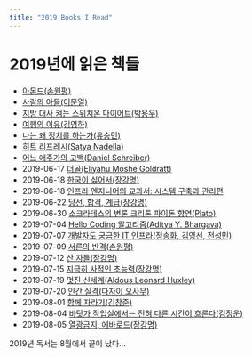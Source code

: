 ```yaml
---
title: "2019 Books I Read"
---
```


# 2019년에 읽은 책들

* [아몬드(손원평)](http://www.kyobobook.co.kr/product/detailViewKor.laf?ejkGb=KOR&mallGb=KOR&barcode=9788936434267&orderClick=LAG&Kc=)
* [사람의 아들(이문열)](http://www.kyobobook.co.kr/product/detailViewKor.laf?ejkGb=KOR&mallGb=KOR&barcode=9788937480485&orderClick=LEB&Kc=)
* [지방 대사 켜는 스위치온 다이어트(박용우)](http://www.kyobobook.co.kr/product/detailViewKor.laf?ejkGb=KOR&mallGb=KOR&barcode=9791196334703&orderClick=LAH&Kc=)
* [여행의 이유(김영하)](http://www.kyobobook.co.kr/product/detailViewKor.laf?ejkGb=KOR&mallGb=KOR&barcode=9788954655972&orderClick=LAH&Kc=)
* [나는 왜 정치를 하는가(유승민)](http://www.kyobobook.co.kr/product/detailViewKor.laf?ejkGb=KOR&mallGb=KOR&barcode=9791195842032&orderClick=LAH&Kc=)
* [히트 리프레시(Satya Nadella)](http://www.kyobobook.co.kr/product/detailViewKor.laf?ejkGb=KOR&mallGb=KOR&barcode=9788965962502&orderClick=LAH&Kc=)
* [어느 애주가의 고백(Daniel Schreiber)](http://www.kyobobook.co.kr/product/detailViewKor.laf?ejkGb=KOR&mallGb=KOR&barcode=9791188331222&orderClick=LAH&Kc=)
* 2019-06-17 [더골(Eliyahu Moshe Goldratt)](http://www.kyobobook.co.kr/product/detailViewKor.laf?ejkGb=KOR&mallGb=KOR&barcode=9791157031030&orderClick=LAH&Kc=)
* 2019-06-18 [한국이 싫어서(장강명)](http://www.kyobobook.co.kr/product/detailViewKor.laf?ejkGb=KOR&mallGb=KOR&barcode=9788937473074&orderClick=LAG&Kc=)
* 2019-06-18 [인프라 엔지니어의 교과서: 시스템 구축과 관리편](http://www.kyobobook.co.kr/product/detailViewKor.laf?ejkGb=KOR&mallGb=KOR&barcode=9791160500165&orderClick=LEA&Kc=)
* 2019-06-22 [당선, 합격, 계급(장강명)](http://www.kyobobook.co.kr/product/detailViewKor.laf?ejkGb=KOR&mallGb=KOR&barcode=9788937436888&orderClick=LAG&Kc=)
* 2019-06-30 [소크라테스의 변론 크리톤 파이돈 향연(Plato)](http://www.kyobobook.co.kr/product/detailViewKor.laf?ejkGb=KOR&barcode=9788991290464)
* 2019-07-04 [Hello Coding 알고리즘(Aditya Y. Bhargava)](http://www.kyobobook.co.kr/product/detailViewKor.laf?ejkGb=KOR&mallGb=KOR&barcode=9788968483547&orderClick=LAG&Kc=)
* 2019-07-07 [개발자도 궁금한 IT 인프라(정송화, 김영선, 전성민)](http://www.kyobobook.co.kr/product/detailViewKor.laf?ejkGb=KOR&mallGb=KOR&barcode=9791188621224&orderClick=LAG&Kc=)
* 2019-07-09 [서른의 반격(손원평)](http://www.kyobobook.co.kr/product/detailViewKor.laf?ejkGb=KOR&mallGb=KOR&barcode=9791196199807&orderClick=LAG&Kc=)
* 2019-07-12 [산 자들(장강명)](http://www.kyobobook.co.kr/product/detailViewKor.laf?ejkGb=KOR&mallGb=KOR&barcode=9788937441912&orderClick=LAG&Kc=)
* 2019-07-15 [지극히 사적인 초능력(장강명)](http://www.kyobobook.co.kr/product/detailViewKor.laf?ejkGb=KOR&mallGb=KOR&barcode=9791189015657&orderClick=LAH&Kc=)
* 2019-07-19 [멋진 신세계(Aldous Leonard Huxley)](http://www.kyobobook.co.kr/product/detailViewKor.laf?ejkGb=KOR&mallGb=KOR&barcode=9788931010831&orderClick=LAG&Kc=)
* 2019-07-20 [인간 실격(다자이 오사무)](http://www.kyobobook.co.kr/product/detailViewKor.laf?ejkGb=KOR&mallGb=KOR&barcode=9788937461033&orderClick=LAG&Kc=)
* 2019-08-01 [함께 자라기(김창준)](http://www.kyobobook.co.kr/product/detailViewKor.laf?ejkGb=KOR&mallGb=KOR&barcode=9788966262335&orderClick=LAG&Kc=)
* 2019-08-04 [바닷가 작업실에서는 전혀 다른 시간이 흐른다(김정운)](http://www.kyobobook.co.kr/product/detailViewKor.laf?ejkGb=KOR&mallGb=KOR&barcode=9788950981082&orderClick=LEB&Kc=)
* 2019-08-05 [열광금지, 에바로드(장강명)](http://www.kyobobook.co.kr/product/detailViewKor.laf?ejkGb=KOR&mallGb=KOR&barcode=9788974331146&orderClick=LAG&Kc=)

2019년 독서는 8월에서 끝이 났다...